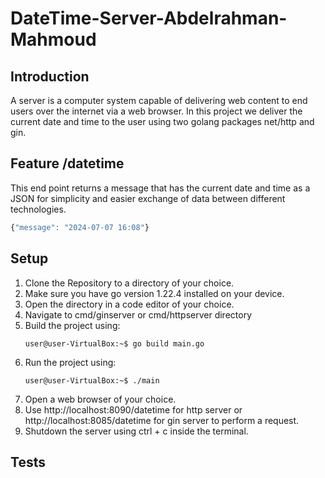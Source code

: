# DateTime-Server-Abdelrahman-Mahmoud

## Introduction

A server is a computer system capable of delivering web content to end users over the internet via a web browser. In this project we deliver the current date and time to the user using two golang packages net/http and gin. 

## Feature /datetime 

This end point returns a message that has the current date and time as a JSON for simplicity and easier exchange of data between different technologies.

   ```JavaScript
{"message": "2024-07-07 16:08"}
   ```

## Setup

1. Clone the Repository to a directory of your choice.
2. Make sure you have go version 1.22.4 installed on your device.
3. Open the directory in a code editor of your choice.
4. Navigate to cmd/ginserver or cmd/httpserver directory
5. Build the project using:
   ```console
   user@user-VirtualBox:~$ go build main.go
   ```
6. Run the project using:
   ```console
   user@user-VirtualBox:~$ ./main
   ```
7. Open a web browser of your choice.
8. Use http://localhost:8090/datetime for http server or http://localhost:8085/datetime for gin server to perform a request.
9. Shutdown the server using ctrl + c inside the terminal.

## Tests

